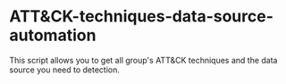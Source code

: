 # ATT&CK-techniques-data-source-automation
This script allows you to get all group's ATT&CK techniques and the data source you need to detection.
